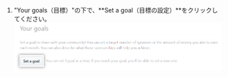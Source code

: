 1. "Your goals（目標）"の下で、**Set a goal（目標の設定）**をクリックしてください。 ![目標の設定ボタン ](/assets/images/help/sponsors/set-a-goal-button.png)
